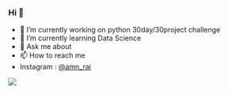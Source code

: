 ### Hi  👋

- 🔭 I’m currently working on python 30day/30project challenge
- 🌱 I’m currently learning Data Science 
- 💬 Ask me about 
- 📫 How to reach me 
- Instagram : [@amn_rai](https://www.instagram.com/amn_rai/)
<img src ="https://github-readme-stats.vercel.app/api?username=HEYRAIAMAN&&show_icons=true&title_color=ffffff&icon_color=bb2acf&text_color=daf7dc&bg_color=151515">

